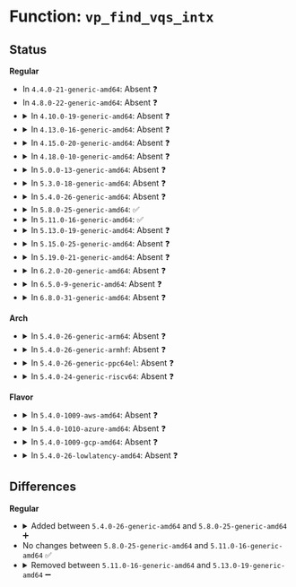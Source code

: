 # Function: <code>vp_find_vqs_intx</code>

## Status
<b>Regular</b>
<ul>
<li>
In <code>4.4.0-21-generic-amd64</code>: Absent ❓
</li>
<li>
In <code>4.8.0-22-generic-amd64</code>: Absent ❓
</li>
<li>
<details>
<summary>In <code>4.10.0-19-generic-amd64</code>: Absent ❓</summary>

```json
{
  "name": "vp_find_vqs_intx",
  "collision_type": "Unique Static",
  "inline_type": "Full",
  "funcs": [
    {
      "addr": 18446744071584348100,
      "name": "vp_find_vqs_intx",
      "external": false,
      "loc": "drivers/virtio/virtio_pci_common.c:339",
      "file": "drivers/virtio/virtio_pci_common.c",
      "inline": "not declared, inlined",
      "caller_inline": [
        "drivers/virtio/virtio_pci_common.c:vp_find_vqs"
      ],
      "caller_func": []
    }
  ],
  "symbols": []
}
```
</details>
</li>
<li>
<details>
<summary>In <code>4.13.0-16-generic-amd64</code>: Absent ❓</summary>

```json
{
  "name": "vp_find_vqs_intx",
  "collision_type": "Unique Static",
  "inline_type": "Full",
  "funcs": [
    {
      "addr": 18446744071584429411,
      "name": "vp_find_vqs_intx",
      "external": false,
      "loc": "drivers/virtio/virtio_pci_common.c:353",
      "file": "drivers/virtio/virtio_pci_common.c",
      "inline": "not declared, inlined",
      "caller_inline": [
        "drivers/virtio/virtio_pci_common.c:vp_find_vqs"
      ],
      "caller_func": []
    }
  ],
  "symbols": []
}
```
</details>
</li>
<li>
<details>
<summary>In <code>4.15.0-20-generic-amd64</code>: Absent ❓</summary>

```json
{
  "name": "vp_find_vqs_intx",
  "collision_type": "Unique Static",
  "inline_type": "Full",
  "funcs": [
    {
      "addr": 18446744071584837347,
      "name": "vp_find_vqs_intx",
      "external": false,
      "loc": "drivers/virtio/virtio_pci_common.c:353",
      "file": "drivers/virtio/virtio_pci_common.c",
      "inline": "not declared, inlined",
      "caller_inline": [
        "drivers/virtio/virtio_pci_common.c:vp_find_vqs"
      ],
      "caller_func": []
    }
  ],
  "symbols": []
}
```
</details>
</li>
<li>
<details>
<summary>In <code>4.18.0-10-generic-amd64</code>: Absent ❓</summary>

```json
{
  "name": "vp_find_vqs_intx",
  "collision_type": "Unique Static",
  "inline_type": "Full",
  "funcs": [
    {
      "addr": 18446744071585067991,
      "name": "vp_find_vqs_intx",
      "external": false,
      "loc": "drivers/virtio/virtio_pci_common.c:354",
      "file": "drivers/virtio/virtio_pci_common.c",
      "inline": "not declared, inlined",
      "caller_inline": [
        "drivers/virtio/virtio_pci_common.c:vp_find_vqs"
      ],
      "caller_func": []
    }
  ],
  "symbols": []
}
```
</details>
</li>
<li>
<details>
<summary>In <code>5.0.0-13-generic-amd64</code>: Absent ❓</summary>

```json
{
  "name": "vp_find_vqs_intx",
  "collision_type": "Unique Static",
  "inline_type": "Full",
  "funcs": [
    {
      "addr": 18446744071585176295,
      "name": "vp_find_vqs_intx",
      "external": false,
      "loc": "drivers/virtio/virtio_pci_common.c:354",
      "file": "drivers/virtio/virtio_pci_common.c",
      "inline": "not declared, inlined",
      "caller_inline": [
        "drivers/virtio/virtio_pci_common.c:vp_find_vqs"
      ],
      "caller_func": []
    }
  ],
  "symbols": []
}
```
</details>
</li>
<li>
<details>
<summary>In <code>5.3.0-18-generic-amd64</code>: Absent ❓</summary>

```json
{
  "name": "vp_find_vqs_intx",
  "collision_type": "Unique Static",
  "inline_type": "Full",
  "funcs": [
    {
      "addr": 18446744071585388737,
      "name": "vp_find_vqs_intx",
      "external": false,
      "loc": "drivers/virtio/virtio_pci_common.c:353",
      "file": "drivers/virtio/virtio_pci_common.c",
      "inline": "not declared, inlined",
      "caller_inline": [
        "drivers/virtio/virtio_pci_common.c:vp_find_vqs"
      ],
      "caller_func": []
    }
  ],
  "symbols": []
}
```
</details>
</li>
<li>
<details>
<summary>In <code>5.4.0-26-generic-amd64</code>: Absent ❓</summary>

```json
{
  "name": "vp_find_vqs_intx",
  "collision_type": "Unique Static",
  "inline_type": "Full",
  "funcs": [
    {
      "addr": 18446744071585529249,
      "name": "vp_find_vqs_intx",
      "external": false,
      "loc": "drivers/virtio/virtio_pci_common.c:353",
      "file": "drivers/virtio/virtio_pci_common.c",
      "inline": "not declared, inlined",
      "caller_inline": [
        "drivers/virtio/virtio_pci_common.c:vp_find_vqs"
      ],
      "caller_func": []
    }
  ],
  "symbols": []
}
```
</details>
</li>
<li>
<details>
<summary>In <code>5.8.0-25-generic-amd64</code>: ✅</summary>

```c
int vp_find_vqs_intx(struct virtio_device * vdev, unsigned int nvqs, struct virtqueue * * vqs, vq_callback_t * * callbacks, const const char * * names, const bool * ctx)
```

```json
{
  "name": "vp_find_vqs_intx",
  "collision_type": "Unique Static",
  "inline_type": "No",
  "funcs": [
    {
      "addr": 18446744071586246368,
      "name": "vp_find_vqs_intx",
      "external": false,
      "loc": "drivers/virtio/virtio_pci_common.c:353",
      "file": "drivers/virtio/virtio_pci_common.c",
      "inline": "seen, unknown",
      "caller_inline": [],
      "caller_func": [
        "drivers/virtio/virtio_pci_common.c:vp_find_vqs"
      ]
    }
  ],
  "symbols": [
    {
      "addr": 18446744071586246368,
      "name": "vp_find_vqs_intx",
      "section": ".text",
      "bind": "STB_LOCAL",
      "size": 306
    }
  ]
}
```
</details>
</li>
<li>
<details>
<summary>In <code>5.11.0-16-generic-amd64</code>: ✅</summary>

```c
int vp_find_vqs_intx(struct virtio_device * vdev, unsigned int nvqs, struct virtqueue * * vqs, vq_callback_t * * callbacks, const const char * * names, const bool * ctx)
```

```json
{
  "name": "vp_find_vqs_intx",
  "collision_type": "Unique Static",
  "inline_type": "No",
  "funcs": [
    {
      "addr": 18446744071586364592,
      "name": "vp_find_vqs_intx",
      "external": false,
      "loc": "drivers/virtio/virtio_pci_common.c:353",
      "file": "drivers/virtio/virtio_pci_common.c",
      "inline": "seen, unknown",
      "caller_inline": [],
      "caller_func": [
        "drivers/virtio/virtio_pci_common.c:vp_find_vqs"
      ]
    }
  ],
  "symbols": [
    {
      "addr": 18446744071586364592,
      "name": "vp_find_vqs_intx",
      "section": ".text",
      "bind": "STB_LOCAL",
      "size": 306
    }
  ]
}
```
</details>
</li>
<li>
<details>
<summary>In <code>5.13.0-19-generic-amd64</code>: Absent ❓</summary>

```json
{
  "name": "vp_find_vqs_intx",
  "collision_type": "Unique Static",
  "inline_type": "Full",
  "funcs": [
    {
      "addr": 18446744071586249393,
      "name": "vp_find_vqs_intx",
      "external": false,
      "loc": "drivers/virtio/virtio_pci_common.c:353",
      "file": "drivers/virtio/virtio_pci_common.c",
      "inline": "not declared, inlined",
      "caller_inline": [
        "drivers/virtio/virtio_pci_common.c:vp_find_vqs"
      ],
      "caller_func": []
    }
  ],
  "symbols": []
}
```
</details>
</li>
<li>
<details>
<summary>In <code>5.15.0-25-generic-amd64</code>: Absent ❓</summary>

```json
{
  "name": "vp_find_vqs_intx",
  "collision_type": "Unique Static",
  "inline_type": "Full",
  "funcs": [
    {
      "addr": 18446744071586759745,
      "name": "vp_find_vqs_intx",
      "external": false,
      "loc": "drivers/virtio/virtio_pci_common.c:353",
      "file": "drivers/virtio/virtio_pci_common.c",
      "inline": "not declared, inlined",
      "caller_inline": [
        "drivers/virtio/virtio_pci_common.c:vp_find_vqs"
      ],
      "caller_func": []
    }
  ],
  "symbols": []
}
```
</details>
</li>
<li>
<details>
<summary>In <code>5.19.0-21-generic-amd64</code>: Absent ❓</summary>

```json
{
  "name": "vp_find_vqs_intx",
  "collision_type": "Unique Static",
  "inline_type": "Full",
  "funcs": [
    {
      "addr": 18446744071588036751,
      "name": "vp_find_vqs_intx",
      "external": false,
      "loc": "drivers/virtio/virtio_pci_common.c:352",
      "file": "drivers/virtio/virtio_pci_common.c",
      "inline": "not declared, inlined",
      "caller_inline": [
        "drivers/virtio/virtio_pci_common.c:vp_find_vqs"
      ],
      "caller_func": []
    }
  ],
  "symbols": []
}
```
</details>
</li>
<li>
<details>
<summary>In <code>6.2.0-20-generic-amd64</code>: Absent ❓</summary>

```json
{
  "name": "vp_find_vqs_intx",
  "collision_type": "Unique Static",
  "inline_type": "Full",
  "funcs": [
    {
      "addr": 18446744071589414753,
      "name": "vp_find_vqs_intx",
      "external": false,
      "loc": "drivers/virtio/virtio_pci_common.c:358",
      "file": "drivers/virtio/virtio_pci_common.c",
      "inline": "not declared, inlined",
      "caller_inline": [
        "drivers/virtio/virtio_pci_common.c:vp_find_vqs"
      ],
      "caller_func": []
    }
  ],
  "symbols": []
}
```
</details>
</li>
<li>
<details>
<summary>In <code>6.5.0-9-generic-amd64</code>: Absent ❓</summary>

```json
{
  "name": "vp_find_vqs_intx",
  "collision_type": "Unique Static",
  "inline_type": "Full",
  "funcs": [
    {
      "addr": 18446744071589713857,
      "name": "vp_find_vqs_intx",
      "external": false,
      "loc": "drivers/virtio/virtio_pci_common.c:358",
      "file": "drivers/virtio/virtio_pci_common.c",
      "inline": "not declared, inlined",
      "caller_inline": [
        "drivers/virtio/virtio_pci_common.c:vp_find_vqs"
      ],
      "caller_func": []
    }
  ],
  "symbols": []
}
```
</details>
</li>
<li>
<details>
<summary>In <code>6.8.0-31-generic-amd64</code>: Absent ❓</summary>

```json
{
  "name": "vp_find_vqs_intx",
  "collision_type": "Unique Static",
  "inline_type": "Full",
  "funcs": [
    {
      "addr": 18446744071590049649,
      "name": "vp_find_vqs_intx",
      "external": false,
      "loc": "drivers/virtio/virtio_pci_common.c:361",
      "file": "drivers/virtio/virtio_pci_common.c",
      "inline": "not declared, inlined",
      "caller_inline": [
        "drivers/virtio/virtio_pci_common.c:vp_find_vqs"
      ],
      "caller_func": []
    }
  ],
  "symbols": []
}
```
</details>
</li>
</ul>
<b>Arch</b>
<ul>
<li>
<details>
<summary>In <code>5.4.0-26-generic-arm64</code>: Absent ❓</summary>

```json
{
  "name": "vp_find_vqs_intx",
  "collision_type": "Unique Static",
  "inline_type": "Full",
  "funcs": [
    {
      "addr": 18446603336498187460,
      "name": "vp_find_vqs_intx",
      "external": false,
      "loc": "drivers/virtio/virtio_pci_common.c:353",
      "file": "drivers/virtio/virtio_pci_common.c",
      "inline": "not declared, inlined",
      "caller_inline": [
        "drivers/virtio/virtio_pci_common.c:vp_find_vqs"
      ],
      "caller_func": []
    }
  ],
  "symbols": []
}
```
</details>
</li>
<li>
<details>
<summary>In <code>5.4.0-26-generic-armhf</code>: Absent ❓</summary>

```json
{
  "name": "vp_find_vqs_intx",
  "collision_type": "Unique Static",
  "inline_type": "Full",
  "funcs": [
    {
      "addr": 3230951828,
      "name": "vp_find_vqs_intx",
      "external": false,
      "loc": "drivers/virtio/virtio_pci_common.c:353",
      "file": "drivers/virtio/virtio_pci_common.c",
      "inline": "not declared, inlined",
      "caller_inline": [
        "drivers/virtio/virtio_pci_common.c:vp_find_vqs"
      ],
      "caller_func": []
    }
  ],
  "symbols": []
}
```
</details>
</li>
<li>
<details>
<summary>In <code>5.4.0-26-generic-ppc64el</code>: Absent ❓</summary>

```json
{
  "name": "vp_find_vqs_intx",
  "collision_type": "Unique Static",
  "inline_type": "Full",
  "funcs": [
    {
      "addr": 13835058055291425608,
      "name": "vp_find_vqs_intx",
      "external": false,
      "loc": "drivers/virtio/virtio_pci_common.c:353",
      "file": "drivers/virtio/virtio_pci_common.c",
      "inline": "not declared, inlined",
      "caller_inline": [
        "drivers/virtio/virtio_pci_common.c:vp_find_vqs"
      ],
      "caller_func": []
    }
  ],
  "symbols": []
}
```
</details>
</li>
<li>
<details>
<summary>In <code>5.4.0-24-generic-riscv64</code>: Absent ❓</summary>

```json
{
  "name": "vp_find_vqs_intx",
  "collision_type": "Unique Static",
  "inline_type": "Full",
  "funcs": [
    {
      "addr": 18446743936275968114,
      "name": "vp_find_vqs_intx",
      "external": false,
      "loc": "drivers/virtio/virtio_pci_common.c:353",
      "file": "drivers/virtio/virtio_pci_common.c",
      "inline": "not declared, inlined",
      "caller_inline": [
        "drivers/virtio/virtio_pci_common.c:vp_find_vqs"
      ],
      "caller_func": []
    }
  ],
  "symbols": []
}
```
</details>
</li>
</ul>
<b>Flavor</b>
<ul>
<li>
<details>
<summary>In <code>5.4.0-1009-aws-amd64</code>: Absent ❓</summary>

```json
{
  "name": "vp_find_vqs_intx",
  "collision_type": "Unique Static",
  "inline_type": "Full",
  "funcs": [
    {
      "addr": 18446744071585291281,
      "name": "vp_find_vqs_intx",
      "external": false,
      "loc": "drivers/virtio/virtio_pci_common.c:353",
      "file": "drivers/virtio/virtio_pci_common.c",
      "inline": "not declared, inlined",
      "caller_inline": [
        "drivers/virtio/virtio_pci_common.c:vp_find_vqs"
      ],
      "caller_func": []
    }
  ],
  "symbols": []
}
```
</details>
</li>
<li>
<details>
<summary>In <code>5.4.0-1010-azure-amd64</code>: Absent ❓</summary>

```json
{
  "name": "vp_find_vqs_intx",
  "collision_type": "Unique Static",
  "inline_type": "Full",
  "funcs": [
    {
      "addr": 18446744071585243793,
      "name": "vp_find_vqs_intx",
      "external": false,
      "loc": "drivers/virtio/virtio_pci_common.c:353",
      "file": "drivers/virtio/virtio_pci_common.c",
      "inline": "not declared, inlined",
      "caller_inline": [
        "drivers/virtio/virtio_pci_common.c:vp_find_vqs"
      ],
      "caller_func": []
    }
  ],
  "symbols": []
}
```
</details>
</li>
<li>
<details>
<summary>In <code>5.4.0-1009-gcp-amd64</code>: Absent ❓</summary>

```json
{
  "name": "vp_find_vqs_intx",
  "collision_type": "Unique Static",
  "inline_type": "Full",
  "funcs": [
    {
      "addr": 18446744071585479649,
      "name": "vp_find_vqs_intx",
      "external": false,
      "loc": "drivers/virtio/virtio_pci_common.c:353",
      "file": "drivers/virtio/virtio_pci_common.c",
      "inline": "not declared, inlined",
      "caller_inline": [
        "drivers/virtio/virtio_pci_common.c:vp_find_vqs"
      ],
      "caller_func": []
    }
  ],
  "symbols": []
}
```
</details>
</li>
<li>
<details>
<summary>In <code>5.4.0-26-lowlatency-amd64</code>: Absent ❓</summary>

```json
{
  "name": "vp_find_vqs_intx",
  "collision_type": "Unique Static",
  "inline_type": "Full",
  "funcs": [
    {
      "addr": 18446744071585587825,
      "name": "vp_find_vqs_intx",
      "external": false,
      "loc": "drivers/virtio/virtio_pci_common.c:353",
      "file": "drivers/virtio/virtio_pci_common.c",
      "inline": "not declared, inlined",
      "caller_inline": [
        "drivers/virtio/virtio_pci_common.c:vp_find_vqs"
      ],
      "caller_func": []
    }
  ],
  "symbols": []
}
```
</details>
</li>
</ul>

## Differences
<b>Regular</b>
<ul>
<li>
<details>
<summary>Added between <code>5.4.0-26-generic-amd64</code> and <code>5.8.0-25-generic-amd64</code> ➕</summary>

```c
int vp_find_vqs_intx(struct virtio_device * vdev, unsigned int nvqs, struct virtqueue * * vqs, vq_callback_t * * callbacks, const const char * * names, const bool * ctx)
```
</details>
</li>
<li>
No changes between <code>5.8.0-25-generic-amd64</code> and <code>5.11.0-16-generic-amd64</code> ✅
</li>
<li>
<details>
<summary>Removed between <code>5.11.0-16-generic-amd64</code> and <code>5.13.0-19-generic-amd64</code> ➖</summary>

```c
int vp_find_vqs_intx(struct virtio_device * vdev, unsigned int nvqs, struct virtqueue * * vqs, vq_callback_t * * callbacks, const const char * * names, const bool * ctx)
```
</details>
</li>
</ul>
